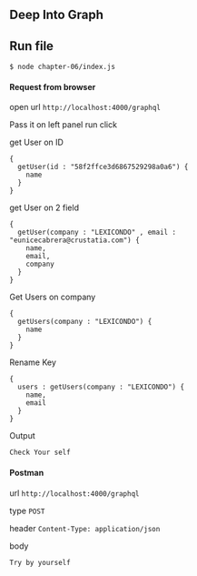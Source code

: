 

## Deep Into Graph

## Run file
```
$ node chapter-06/index.js
```
#### Request from browser
open url ```http://localhost:4000/graphql```

Pass it on left panel run click

get User on ID
```
{
  getUser(id : "58f2ffce3d6867529298a0a6") {
    name
  }
}
```
get User on 2 field
```
{
  getUser(company : "LEXICONDO" , email : "eunicecabrera@crustatia.com") {
    name,
    email,
    company
  }
}
```

Get Users on company
```
{
  getUsers(company : "LEXICONDO") {
    name
  }
}
```
Rename Key
```
{
  users : getUsers(company : "LEXICONDO") {
    name,
    email
  }
}
```


Output
```
Check Your self
```

#### Postman

url ```http://localhost:4000/graphql```

type ```POST```

header ```Content-Type: application/json```

body 
```
Try by yourself
```
